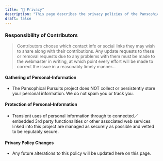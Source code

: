 ```yaml
---
title: "🔐 Privacy"
description: "This page describes the privacy policies of the Pansophical Pursuits project."
draft: false
---
```


### Responsibility of Contributors
> Contributors choose which contact info or social links they may wish to share along with their contributions. Any update requests to these or removal requests due to any problems with them must be made to the webmaster in writing, at which point every effort will be made to correct the issue in a reasonably timely manner…

#### Gathering of Personal-Information
* The Pansophical Pursuits project does NOT collect or persistently store your personal information. We do not spam you or track you.

#### Protection of Personal-Information
* Transient uses of personal information through to connected／embedded 3rd party functionalities or other associated web services linked into this project are managed as securely as possible and vetted to be reputably secure.

#### Privacy Policy Changes
* Any future alterations to this policy will be updated here on this page.